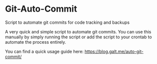 # Git-Auto-Commit
Script to automate git commits for code tracking and backups

A very quick and simple script to automate git commits. You can use this manually by simply running the script or add the script to your crontab to automate the process entirely.

You can find a quick usage guide here: https://blog.galt.me/auto-git-commit/
